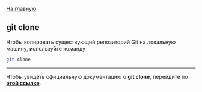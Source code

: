 [На главную](../readme.md)

## git clone

Чтобы копировать существующий репозиторий Git на локальную машину, используйте команду

```bash
git clone
```

---

Чтобы увидеть официальную документацию о **git clone**, перейдите по **[этой ссылке](https://www.yourtodo.ru/posts/13/#clone)**.